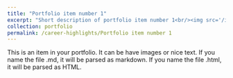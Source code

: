 ```yaml
---
title: "Portfolio item number 1"
excerpt: "Short description of portfolio item number 1<br/><img src='/images/500x300.png'>"
collection: portfolio
permalink: /career-highlights/Portfolio item number 1
---
```


This is an item in your portfolio. It can be have images or nice text. If you name the file .md, it will be parsed as markdown. If you name the file .html, it will be parsed as HTML. 
